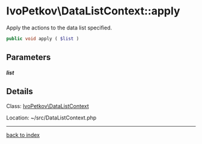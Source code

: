 # IvoPetkov\DataListContext::apply

Apply the actions to the data list specified.

```php
public void apply ( $list )
```

## Parameters

##### list

## Details

Class: [IvoPetkov\DataListContext](ivopetkov.datalistcontext.class.md)

Location: ~/src/DataListContext.php

---

[back to index](index.md)

